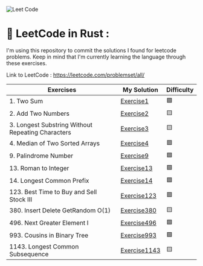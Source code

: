 ![Leet Code](https://miro.medium.com/max/724/1*izVQIUjPIk1XoqWj3VaiKg.png)

# 📐 LeetCode in Rust :
 I'm using this repository to commit the solutions I found for leetcode problems. Keep in mind that
 I'm currently learning the language through these exercises.
 
 Link to LeetCode : https://leetcode.com/problemset/all/

|Exercises|My Solution|Difficulty|
|---|---|---|
|1. Two Sum|[Exercise1](src/exercise1/exercise1.rs)|🟩|
|2. Add Two Numbers|[Exercise2](src/exercise2/exercise2.rs)|🟨|
|3. Longest Substring Without Repeating Characters|[Exercise3](src/exercise3/exercise3.rs)|🟨|
|4. Median of Two Sorted Arrays|[Exercise4](src/exercise4/exercise4.rs)|🟥|
|9. Palindrome Number|[Exercise9](src/exercise9/exercise9.rs)|🟩|
|13. Roman to Integer|[Exercise13](src/exercise13/exercise13.rs)|🟩|
|14. Longest Common Prefix|[Exercise14](src/exercise14/exercise14.rs)|🟩|
|123. Best Time to Buy and Sell Stock III|[Exercise123](src/exercise123/exercise123.rs)|🟥|
|380. Insert Delete GetRandom O(1)|[Exercise380](src/exercise380/exercise380.rs)|🟨|
|496. Next Greater Element I|[Exercise496](src/exercise496/exercise496.rs)|🟩|
|993. Cousins in Binary Tree|[Exercise993](src/exercise993/exercise993.rs)|🟩|
|1143. Longest Common Subsequence|[Exercise1143](src/exercise1143/exercise1143.rs)|🟨|

